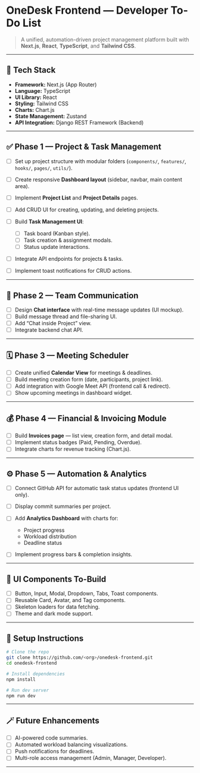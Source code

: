 # OneDesk Frontend — Developer To-Do List

> A unified, automation-driven project management platform built with **Next.js**, **React**, **TypeScript**, and **Tailwind CSS**.

---

## 🚀 Tech Stack

* **Framework:** Next.js (App Router)
* **Language:** TypeScript
* **UI Library:** React
* **Styling:** Tailwind CSS
* **Charts:** Chart.js
* **State Management:** Zustand
* **API Integration:** Django REST Framework (Backend)

---

## ✅ Phase 1 — Project & Task Management

* [ ] Set up project structure with modular folders (`components/`, `features/`, `hooks/`, `pages/`, `utils/`).
* [ ] Create responsive **Dashboard layout** (sidebar, navbar, main content area).
* [ ] Implement **Project List** and **Project Details** pages.
* [ ] Add CRUD UI for creating, updating, and deleting projects.
* [ ] Build **Task Management UI**:

  * [ ] Task board (Kanban style).
  * [ ] Task creation & assignment modals.
  * [ ] Status update interactions.
* [ ] Integrate API endpoints for projects & tasks.
* [ ] Implement toast notifications for CRUD actions.

---

## 💬 Phase 2 — Team Communication

* [ ] Design **Chat interface** with real-time message updates (UI mockup).
* [ ] Build message thread and file-sharing UI.
* [ ] Add “Chat inside Project” view.
* [ ] Integrate backend chat API.

---

## 🗓️ Phase 3 — Meeting Scheduler

* [ ] Create unified **Calendar View** for meetings & deadlines.
* [ ] Build meeting creation form (date, participants, project link).
* [ ] Add integration with Google Meet API (frontend call & redirect).
* [ ] Show upcoming meetings in dashboard widget.

---

## 💰 Phase 4 — Financial & Invoicing Module

* [ ] Build **Invoices page** — list view, creation form, and detail modal.
* [ ] Implement status badges (Paid, Pending, Overdue).
* [ ] Integrate charts for revenue tracking (Chart.js).

---

## ⚙️ Phase 5 — Automation & Analytics

* [ ] Connect GitHub API for automatic task status updates (frontend UI only).
* [ ] Display commit summaries per project.
* [ ] Add **Analytics Dashboard** with charts for:

  * Project progress
  * Workload distribution
  * Deadline status
* [ ] Implement progress bars & completion insights.

---

## 🧩 UI Components To-Build

* [ ] Button, Input, Modal, Dropdown, Tabs, Toast components.
* [ ] Reusable Card, Avatar, and Tag components.
* [ ] Skeleton loaders for data fetching.
* [ ] Theme and dark mode support.

---

## 🧰 Setup Instructions

```bash
# Clone the repo
git clone https://github.com/<org>/onedesk-frontend.git
cd onedesk-frontend

# Install dependencies
npm install

# Run dev server
npm run dev
```

---

## 🪄 Future Enhancements

* [ ] AI-powered code summaries.
* [ ] Automated workload balancing visualizations.
* [ ] Push notifications for deadlines.
* [ ] Multi-role access management (Admin, Manager, Developer).

---
